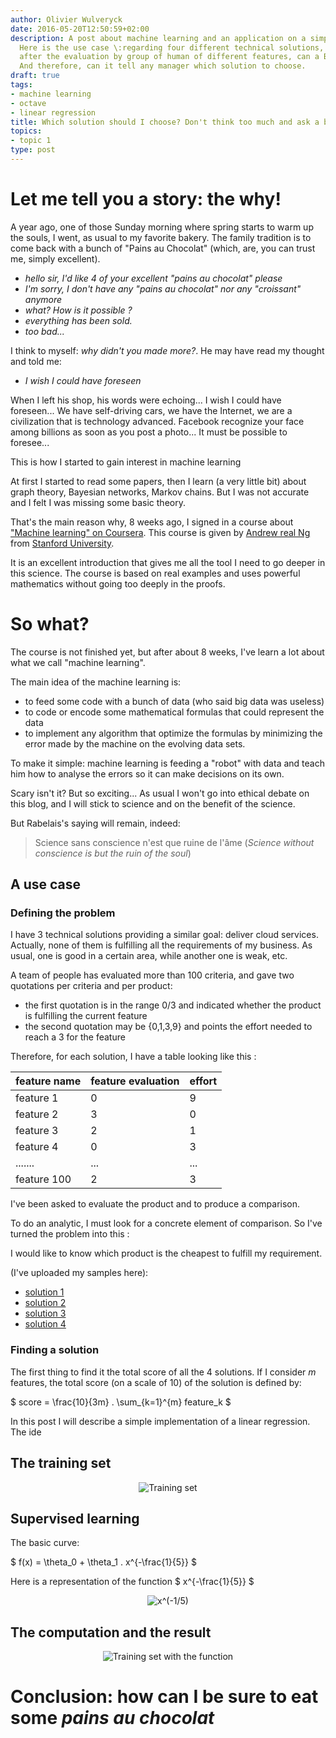```yaml
---
author: Olivier Wulveryck
date: 2016-05-20T12:50:59+02:00
description: A post about machine learning and an application on a simple case I've met in my job. 
  Here is the use case \:regarding four different technical solutions, 
  after the evaluation by group of human of different features, can a Bot "think" on its own and evaluate which one offers then best ratio cost/features.
  And therefore, can it tell any manager which solution to choose.
draft: true
tags:
- machine learning
- octave
- linear regression
title: Which solution should I choose? Don't think too much and ask a bot!
topics:
- topic 1
type: post
---
```


# Let me tell you a story: the why!

A year ago, one of those Sunday morning where spring starts to warm up the souls, I went, as usual to my favorite bakery.
The family tradition is to come back with a bunch of "Pains au Chocolat" (which, are, you can trust me, simply excellent).

- _hello sir, I'd like 4 of your excellent "pains au chocolat" please_
- _I'm sorry, I don't have any "pains au chocolat" nor any "croissant" anymore_
- _what? How is it possible ?_
- _everything has been sold._
- _too bad..._

I think to myself: _why didn't you made more?_. He may have read my thought and told me:

- _I wish I could have foreseen_
 
When I left his shop, his words were echoing... I wish I could have foreseen... We have self-driving cars, we have the Internet, 
we are a civilization that is technology advanced. 
Facebook recognize your face among billions as soon as you post a photo... It must be possible to foresee...

This is how I started to gain interest in machine learning

At first I started to read some papers, then I learn (a very little bit) about graph theory, Bayesian networks, Markov chains.
But I was not accurate and I felt I was missing some basic theory.

That's the main reason why, 8 weeks ago, I signed in a course about ["Machine learning" on Coursera](https://www.coursera.org/learn/machine-learning). 
This course is given by [Andrew real Ng](http://www.andrewng.org/) from [Stanford University](https://www.stanford.edu/).

It is an excellent introduction that gives me all the tool I need to go deeper in this science. The course is based on real examples
and uses powerful mathematics without going too deeply in the proofs.

# So what?

The course is not finished yet, but after about 8 weeks, I've learn a lot about what we call "machine learning".

The main idea of the machine learning is:

* to feed some code with a bunch of data (who said big data was useless)
* to code or encode some mathematical formulas that could represent the data
* to implement any algorithm that optimize the formulas by minimizing the error made by the machine on the evolving data sets.

To make it simple: machine learning is feeding a "robot" with data and teach him how to analyse the errors so it can make decisions on its own.

Scary isn't it? But so exciting... As usual I won't go into ethical debate on this blog, and I will stick to science and on the benefit
of the science.

But Rabelais's saying will remain, indeed:

> Science sans conscience n'est que ruine de l'&acirc;me (_Science without conscience is but the ruin of the soul_)

## A use case

### Defining the problem

I have 3 technical solutions providing a similar goal: deliver cloud services.
Actually, none of them is fulfilling all the requirements of my business.
As usual, one is good in a certain area, while another one is weak, etc.

A team of people has evaluated more than 100 criteria, and gave two quotations per criteria and per product:

* the first quotation is in the range 0/3 and indicated whether the product is fulfilling the current feature
* the second quotation may be {0,1,3,9} and points the effort needed to reach a 3 for the feature

Therefore, for each solution, I have a table looking like this :

| feature  name | feature evaluation  | effort |
|---------------|---------------------|--------|
| feature 1     |                   0 |      9 |
| feature 2     |                   3 |      0 |
| feature 3     |                   2 |      1 |
| feature 4     |                   0 |      3 |
| .......       |                ...  |    ... |
| feature 100   |                   2 |      3 |

I've been asked to evaluate the product and to produce a comparison.

To do an analytic, I must look for a concrete element of comparison. So I've turned the problem into this :

I would like to know which product is the cheapest to fulfill my requirement.

(I've uploaded my samples here):

* [solution 1](/blog/assets/ml/solution1.csv)
* [solution 2](/blog/assets/ml/solution2.csv)
* [solution 3](/blog/assets/ml/solution3.csv)
* [solution 4](/blog/assets/ml/solution4.csv)

### Finding a solution

The first thing to find it the total score of all the 4 solutions.
If I consider $m$ features, the total score (on a scale of 10) of the solution is defined by:

$ score = \frac{10}{3m} . \sum_{k=1}^{m} feature_k $ 


In this post I will describe a simple implementation of a linear regression.
The ide




## The training set

<center>
<img class="img-responsive" src="/blog/assets/images/ml/trainingset.jpg" alt="Training set"/> 
</center>

## Supervised learning

The basic curve:

$ f(x) = \theta_0 + \theta_1 . x^{-\frac{1}{5}} $

Here is a representation of the function $ x^{-\frac{1}{5}} $

<center>
<img class="img-responsive" src="/blog/assets/images/ml/x-1_5.jpg" alt="x^(-1/5)"/> 
</center>

## The computation and the result

<center>
<img class="img-responsive" src="/blog/assets/images/ml/trainingset_plot.jpg" alt="Training set with the function"/> 
</center>

# Conclusion: how can I be sure to eat some _pains au chocolat_
